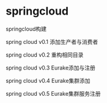 # springcloud
springcloud构建


spring cloud v0.1 添加生产者与消费者

spring cloud v0.2 重构相同目录

spring cloud v0.3 Eurake添加与注册

spring cloud v0.4 Eurake集群添加

spring cloud v0.5 Eurake集群服务注册


